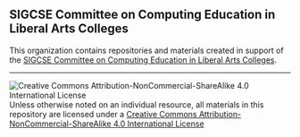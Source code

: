 ## SIGCSE Committee on Computing Education in Liberal Arts Colleges

This organization contains repositories and materials created in support of the [SIGCSE Committee on Computing Education in Liberal Arts Colleges](https://sigcse.org/sigcse/programs/committees/liberal).

___
![Creative Commons Attribution-NonCommercial-ShareAlike 4.0 International License](https://i.creativecommons.org/l/by-nc-sa/4.0/88x31.png "Creative Commons Attribution-NonCommercial-ShareAlike 4.0 International License") Unless otherwise noted on an individual resource, all materials in this repository are licensed under a [Creative Commons Attribution-NonCommercial-ShareAlike 4.0 International License](http://creativecommons.org/licenses/by-nc-sa/4.0/)
